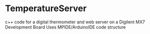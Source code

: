 # TemperatureServer
c++ code for a digital thermometer and web server on a Digilent MX7 Development Board
Uses MPIDE/ArduinoIDE code structure
